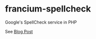 # francium-spellcheck
Google's SpellCheck service in PHP

See [Blog Post](http://subinsb.com/add-spell-check-using-google)
